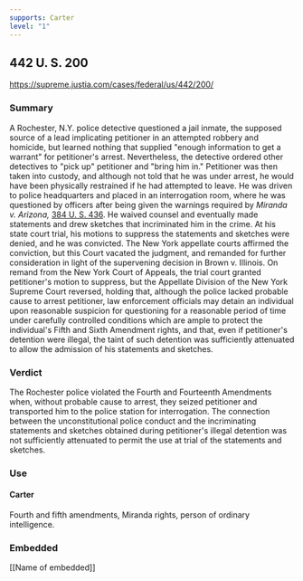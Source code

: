 ```yaml
---
supports: Carter
level: "1"
---
```

## 442 U. S. 200

https://supreme.justia.com/cases/federal/us/442/200/

### Summary
A Rochester, N.Y. police detective questioned a jail inmate, the supposed source of a lead implicating petitioner in an attempted robbery and homicide, but learned nothing that supplied "enough information to get a warrant" for petitioner's arrest. Nevertheless, the detective ordered other detectives to "pick up" petitioner and "bring him in." Petitioner was then taken into custody, and although not told that he was under arrest, he would have been physically restrained if he had attempted to leave. He was driven to police headquarters and placed in an interrogation room, where he was questioned by officers after being given the warnings required by _Miranda v. Arizona,_ [384 U. S. 436](https://supreme.justia.com/cases/federal/us/384/436/). He waived counsel and eventually made statements and drew sketches that incriminated him in the crime. At his state court trial, his motions to suppress the statements and sketches were denied, and he was convicted. The New York appellate courts affirmed the conviction, but this Court vacated the judgment, and remanded for further consideration in light of the supervening decision in Brown v. Illinois. On remand from the New York Court of Appeals, the trial court granted petitioner's motion to suppress, but the Appellate Division of the New York Supreme Court reversed, holding that, although the police lacked probable cause to arrest petitioner, law enforcement officials may detain an individual upon reasonable suspicion for questioning for a reasonable period of time under carefully controlled conditions which are ample to protect the individual's Fifth and Sixth Amendment rights, and that, even if petitioner's detention were illegal, the taint of such detention was sufficiently attenuated to allow the admission of his statements and sketches.

### Verdict
The Rochester police violated the Fourth and Fourteenth Amendments when, without probable cause to arrest, they seized petitioner and transported him to the police station for interrogation. The connection between the unconstitutional police conduct and the incriminating statements and sketches obtained during petitioner's illegal detention was not sufficiently attenuated to permit the use at trial of the statements and sketches.


### Use

#### Carter
Fourth and fifth amendments, Miranda rights, person of ordinary intelligence.

### Embedded

[[Name of embedded]]